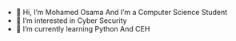 - 👋 Hi, I’m Mohamed Osama And I’m a Computer Science Student 
- 👀 I’m interested in Cyber Security
- 🌱 I’m currently learning Python And CEH



